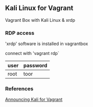 ## Kali Linux for Vagrant

Vagrant Box with Kali Linux & xrdp

### RDP access
'xrdp' software is installed in vagrantbox

connect with 'vagrant rdp`

| user  | password   |
|-------|------------|
| root  | toor       |

### References
[Announcing Kali for Vagrant](https://www.kali.org/news/announcing-kali-for-vagrant/)
